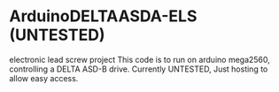 # ArduinoDELTAASDA-ELS (UNTESTED)
electronic lead screw project
This code is to run on arduino mega2560, controlling a DELTA ASD-B drive.
Currently UNTESTED, Just hosting to allow easy access.
